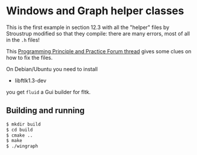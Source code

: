 # Windows and Graph helper classes

This is the first example in section 12.3 with all the "helper" files by Stroustrup modified so that they compile: there are many errors, most of all in the `.h` files!

This [Programming Principle and Practice Forum thread](https://groups.google.com/forum/#!topic/ppp-public/BtlzdWGuQpQ) gives some clues on how to fix the files.

On Debian/Ubuntu you need to install

- libftlk1.3-dev

you get `fluid` a Gui builder for fltk.

## Building and running

~~~.sh
$ mkdir build
$ cd build
$ cmake ..
$ make
$ ./wingraph
~~~
